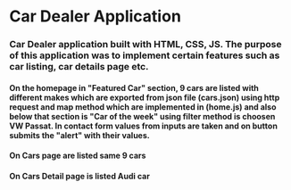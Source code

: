 # Car Dealer Application

### Car Dealer application built with HTML, CSS, JS. The purpose of this application was to implement certain features such as car listing, car details page etc.

#### On the homepage in "Featured Car" section, 9 cars are listed with different makes which are exported from json file (cars.json) using http request and map method which are implemented in (home.js) and also below that section is "Car of the week" using filter method is choosen VW Passat. In contact form values from inputs are taken and on button submits the "alert" with their values.

#### On Cars page are listed same 9 cars

#### On Cars Detail page is listed Audi car 


